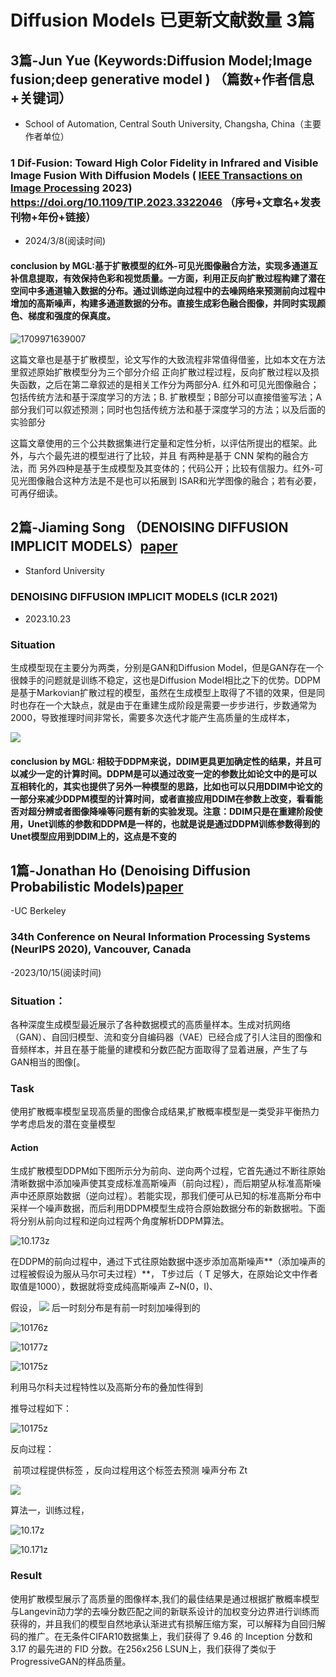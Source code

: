 # Diffusion Models  已更新文献数量 3篇
## 3篇-Jun Yue (Keywords:Diffusion Model;Image fusion;deep generative model ) （篇数+作者信息+关键词）

- School of Automation, Central South University, Changsha, China（主要作者单位）

### 1 Dif-Fusion: Toward High Color Fidelity in Infrared and Visible Image Fusion With Diffusion Models ( [IEEE Transactions on Image Processing](https://ieeexplore.ieee.org/xpl/RecentIssue.jsp?punumber=83) 2023) https://doi.org/10.1109/TIP.2023.3322046   （序号+文章名+发表刊物+年份+链接）

- 2024/3/8(阅读时间)

#### conclusion by MGL:基于扩散模型的红外-可见光图像融合方法，实现多通道互补信息提取，有效保持色彩和视觉质量。一方面，利用正反向扩散过程构建了潜在空间中多通道输入数据的分布。通过训练逆向过程中的去噪网络来预测前向过程中增加的高斯噪声，构建多通道数据的分布。直接生成彩色融合图像，并同时实现颜色、梯度和强度的保真度。

![1709971639007](images/1709971639007.png)

 这篇文章也是基于扩散模型，论文写作的大致流程非常值得借鉴，比如本文在方法里叙述原始扩散模型分为三个部分介绍 正向扩散过程过程，反向扩散过程以及损失函数，之后在第二章叙述的是相关工作分为两部分A. 红外和可见光图像融合；包括传统方法和基于深度学习的方法；B. 扩散模型；B部分可以直接借鉴写法；A部分我们可以叙述预测；同时也包括传统方法和基于深度学习的方法；以及后面的实验部分

这篇文章使用的三个公共数据集进行定量和定性分析，以评估所提出的框架。此外，与六个最先进的模型进行了比较，并且 有两种是基于 CNN 架构的融合方法，而 另外四种是基于生成模型及其变体的；代码公开；比较有信服力。红外-可见光图像融合这种方法是不是也可以拓展到 ISAR和光学图像的融合；若有必要，可再仔细读。


## 2篇-Jiaming Song （DENOISING DIFFUSION IMPLICIT MODELS）[paper](images/ddim.pdf)  
- Stanford University
### DENOISING DIFFUSION IMPLICIT MODELS (ICLR 2021)
- 2023.10.23
### Situation
生成模型现在主要分为两类，分别是GAN和Diffusion Model，但是GAN存在一个很棘手的问题就是训练不稳定，这也是Diffusion Model相比之下的优势。DDPM是基于Markovian扩散过程的模型，虽然在生成模型上取得了不错的效果，但是同时也存在一个大缺点，就是由于在重建生成阶段是需要一步步进行，步数通常为2000，导致推理时间非常长，需要多次迭代才能产生高质量的生成样本，

![](images/912.png)

####  conclusion by MGL: 相较于DDPM来说，DDIM更具更加确定性的结果，并且可以减少一定的计算时间。DDPM是可以通过改变一定的参数比如论文中的是可以互相转化的，其实也提供了另外一种模型的思路，比如也可以只用DDIM中论文的一部分来减少DDPM模型的计算时间，或者直接应用DDIM在参数上改变，看看能否对超分辨或者图像降噪等问题有新的实验发现。注意：DDIM只是在重建阶段使用，Unet训练的参数和DDPM是一样的，也就是说是通过DDPM训练参数得到的Unet模型应用到DDIM上的，这点是不变的









## 1篇-Jonathan Ho (Denoising Diffusion Probabilistic Models)[paper](images/ddpm.pdf)
-UC Berkeley 

### 34th Conference on Neural Information Processing Systems (NeurIPS 2020), Vancouver, Canada
-2023/10/15(阅读时间)

### Situation：
各种深度生成模型最近展示了各种数据模式的高质量样本。生成对抗网络（GAN）、自回归模型、流和变分自编码器（VAE）已经合成了引人注目的图像和音频样本，并且在基于能量的建模和分数匹配方面取得了显着进展，产生了与GAN相当的图像[。

### Task
使用扩散概率模型呈现高质量的图像合成结果,扩散概率模型是一类受非平衡热力学考虑启发的潜在变量模型

#### Action 

生成扩散模型DDPM如下图所示分为前向、逆向两个过程，它首先通过不断往原始清晰数据中添加噪声使其变成标准高斯噪声（前向过程），而后期望从标准高斯噪声中还原原始数据（逆向过程）。若能实现，那我们便可从已知的标准高斯分布中采样一个噪声数据，而后利用DDPM模型生成符合原始数据分布的新数据啦。下面将分别从前向过程和逆向过程两个角度解析DDPM算法。

![10.173z](images/10.173.png)  


在DDPM的前向过程中，通过下式往原始数据中逐步添加高斯噪声**（添加噪声的过程被假设为服从马尔可夫过程）**， T步过后（ T 足够大，在原始论文中作者取值是1000），数据就将变成纯高斯噪声 Z~N(0，I)、

   假设，
   ![](images/10174.png)
后一时刻分布是有前一时刻加噪得到的

![10176z](images/10176.png)

![10177z](images/10177.png)

![10175z](images/10175.png)

利用马尔科夫过程特性以及高斯分布的叠加性得到

推导过程如下：


![10175z](images/10178.png)


反向过程： 

​                                  前项过程提供标签 ，反向过程用这个标签去预测 噪声分布 Zt 

![](images/10.172.png)

算法一，训练过程，

![10.17z](images/10.17.png)

![10.171z](images/10.171.png)

### Result

使用扩散模型展示了高质量的图像样本,我们的最佳结果是通过根据扩散概率模型与Langevin动力学的去噪分数匹配之间的新联系设计的加权变分边界进行训练而获得的，并且我们的模型自然地承认渐进式有损解压缩方案，可以解释为自回归解码的推广。在无条件CIFAR10数据集上，我们获得了 9.46 的 Inception 分数和 3.17 的最先进的 FID 分数。在256x256 LSUN上，我们获得了类似于ProgressiveGAN的样品质量。
